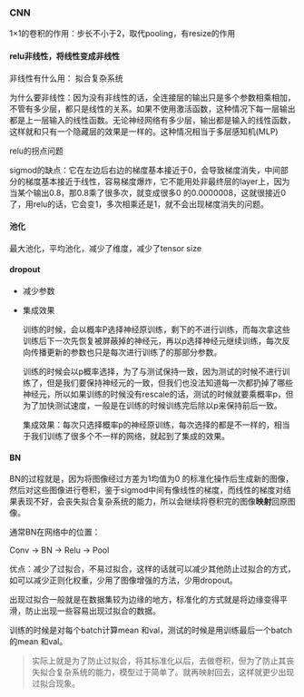 ### CNN

1×1的卷积的作用：步长不小于2，取代pooling，有resize的作用

#### relu非线性，将线性变成非线性

非线性有什么用： 拟合复杂系统

为什么要非线性：因为没有非线性的话，全连接层的输出只是多个参数相乘相加，不管有多少层，都只是线性的关系。如果不使用激活函数，这种情况下每一层输出都是上一层输入的线性函数。无论神经网络有多少层，输出都是输入的线性函数，这样就和只有一个隐藏层的效果是一样的。这种情况相当于多层感知机(MLP)

relu的拐点问题

sigmod的缺点：它在左边后右边的梯度基本接近于0，会导致梯度消失，中间部分的梯度基本接近于线性，容易梯度爆炸，它不能用处非最终层的layer上，因为当某个输出0.8，那0.8乘了很多次，就变成很多0 的0.0000008，这就很接近0了，用relu的话，它会变1，多次相乘还是1，就不会出现梯度消失的问题。

#### 池化

最大池化，平均池化，减少了维度，减少了tensor size

#### dropout

* 减少参数

* 集成效果

  训练的时候，会以概率P选择神经原训练，剩下的不进行训练，而每次拿这些训练后下一次先恢复被屏蔽掉的神经元，再以p选择神经元继续训练，每次反向传播更新的参数也只是每次进行训练了的那部分参数。

  训练的时候会以p概率选择，为了与测试保持一致，因为测试的时候不进行训练了，但是我们要保持神经元的一致，但我们也没法知道每一次都扔掉了哪些神经元，所以如果训练的时候没有rescale的话，测试的时候就要乘概率p，但为了加快测试速度，一般是在训练的时候训练完后除以p来保持前后一致。

  集成效果：每次只选择概率p的神经原训练，每次选择的都是不一样的，相当于我们训练了很多个不一样的网络，就起到了集成的效果。

#### BN

BN的过程就是，因为将图像经过方差为1均值为0 的标准化操作后生成新的图像，然后对这些图像进行卷积，鉴于sigmod中间有像线性的梯度，而线性的梯度对结果表现不好，会丧失拟合复杂系统的能力，所以会继续将卷积完的图像**映射**回原图像。

通常BN在网络中的位置：

Conv -> BN -> Relu -> Pool

优点：减少了过拟合，不易过拟合，这样的话就可以减少其他防止过拟合的方式，如可以减少正则化权重，少用了图像增强的方法，少用dropout。

出现过拟合一般就是在数据集较为边缘的地方，标准化的方式就是将边缘变得平滑，防止出现一些容易出现过拟合的数据。

训练的时候是对每个batch计算mean 和val，测试的时候是用训练最后一个batch的mean 和val。

> 实际上就是为了防止过拟合，将其标准化以后，去做卷积，但为了防止其丧失拟合复杂系统的能力，模型过于简单了。就再映射回去，这样就更少出现过拟合现象。